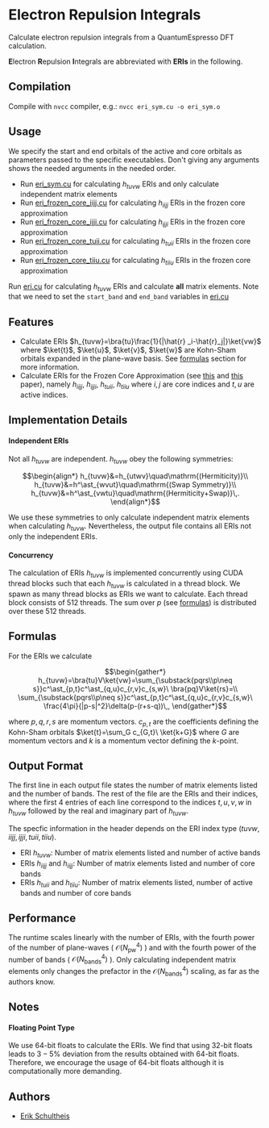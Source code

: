 # Electron Repulsion Integrals

Calculate electron repulsion integrals from a QuantumEspresso DFT calculation.

**E**lectron **R**epulsion **I**ntegrals are abbreviated with **ERIs** in the following.

## Compilation
Compile with `nvcc` compiler, e.g.: `nvcc eri_sym.cu -o eri_sym.o`

## Usage

We specify the start and end orbitals of the active and core orbitals as parameters passed to the specific executables. Don't giving any arguments shows the needed arguments in the needed order.
- Run [eri_sym.cu](eri_sym.cu) for calculating $h_{tuvw}$ ERIs and only calculate independent matrix elements
- Run [eri_frozen_core_iijj.cu](eri_frozen_core_iijj.cu) for calculating $h_{iijj}$ ERIs in the frozen core approximation
- Run [eri_frozen_core_ijji.cu](eri_frozen_core_ijji.cu) for calculating $h_{ijji}$ ERIs in the frozen core approximation
- Run [eri_frozen_core_tuii.cu](eri_frozen_core_tuii.cu) for calculating $h_{tuii}$ ERIs in the frozen core approximation
- Run [eri_frozen_core_tiiu.cu](eri_frozen_core_tiiu.cu) for calculating $h_{tiiu}$ ERIs in the frozen core approximation


Run [eri.cu](eri.cu) for calculating $h_{tuvw}$ ERIs and calculate **all** matrix elements. Note that we need to set the `start_band` and `end_band` variables in [eri.cu](eri.cu)

## Features
- Calculate ERIs $h_{tuvw}=\bra{tu}\frac{1}{|\hat{r} _i-\hat{r}_j|}\ket{vw}$ where $\ket{t}$, $\ket{u}$, $\ket{v}$, $\ket{w}$ are Kohn-Sham orbitals expanded in the plane-wave basis. See [formulas](#formulas) section for more information.
- Calculate ERIs for the Frozen Core Approximation (see [this](https://iopscience.iop.org/article/10.1088/2058-9565/abd334/pdf) and [this](https://pubs.aip.org/aip/jcp/article/154/11/114105/315377) paper), namely $h_{iijj}$, $h_{ijji}$, $h_{tuii}$, $h_{tiiu}$ where $i,j$ are core indices and $t,u$ are active indices.


## Implementation Details
#### Independent ERIs
Not all $h_{tuvw}$ are independent. $h_{tuvw}$ obey the following symmetries:
```math
\begin{align*}
h_{tuvw}&=h_{utwv}\quad\mathrm{(Hermiticity)}\\
h_{tuvw}&=h^\ast_{wvut}\quad\mathrm{(Swap Symmetry)}\\
h_{tuvw}&=h^\ast_{vwtu}\quad\mathrm{(Hermiticity+Swap)}\,.
\end{align*}
```
We use these symmetries to only calculate independent matrix elements when calculating $h_{tuvw}$. Nevertheless, the output file contains all ERIs not only the independent ERIs.

#### Concurrency
The calculation of ERIs $h_{tuvw}$ is implemented concurrently using CUDA thread blocks such that each $h_{tuvw}$ is calculated in a thread block. We spawn as many thread blocks as ERIs we want to calculate. Each thread block consists of $512$ threads. The sum over $p$ (see [formulas](#formulas)) is distributed over these $512$ threads.


## Formulas
For the ERIs we calculate
```math
\begin{gather*}
h_{tuvw}=\bra{tu}V\ket{vw}=\sum_{\substack{pqrs\\p\neq s}}c^\ast_{p,t}c^\ast_{q,u}c_{r,v}c_{s,w}\ \bra{pq}V\ket{rs}=\\
\sum_{\substack{pqrs\\p\neq s}}c^\ast_{p,t}c^\ast_{q,u}c_{r,v}c_{s,w}\ \frac{4\pi}{|p-s|^2}\delta(p-(r+s-q))\,,
\end{gather*}
```
where $p,q,r,s$ are momentum vectors. $c_{p,t}$ are the coefficients defining the Kohn-Sham orbitals $\ket{t}=\sum_G c_{G,t}\ \ket{k+G}$ where $G$ are momentum vectors and $k$ is a momentum vector defining the $k$-point.

## Output Format
The first line in each output file states the number of matrix elements listed and the number of bands.
The rest of the file are the ERIs and their indices, where the first 4 entries of each line correspond to the indices $t,u,v,w$ in $h_{tuvw}$ followed by the real and imaginary part of $h_{tuvw}$.

The specfic information in the header depends on the ERI index type ($tuvw, iijj, ijji, tuii, tiiu$).   
- ERI $h_{tuvw}$: Number of matrix elements listed and number of active bands
- ERIs $h_{iijj}$ and $h_{iijj}$: Number of matrix elements listed and number of core bands
- ERIs $h_{tuii}$ and $h_{tiiu}$: Number of matrix elements listed, number of active bands and number of core bands

## Performance
The runtime scales linearly with the number of ERIs, with the fourth power of the number of plane-waves ( $\mathcal{O}(N^4_\mathrm{pw})$ ) and with the fourth power of the number of bands ( $\mathcal{O}(N^4_\mathrm{bands})$ ). Only calculating independent matrix elements only changes the prefactor in the $\mathcal{O}(N^4_\mathrm{bands})$ scaling, as far as the authors know.

## Notes
#### Floating Point Type
We use $64$-bit floats to calculate the ERIs. We find that using $32$-bit floats leads to $3-5\%$ deviation from the results obtained with $64$-bit floats. Therefore, we encourage the usage of $64$-bit floats although it is computationally more demanding.

## Authors
- [Erik Schultheis](mailto:erik.schultheis@dlr.de)